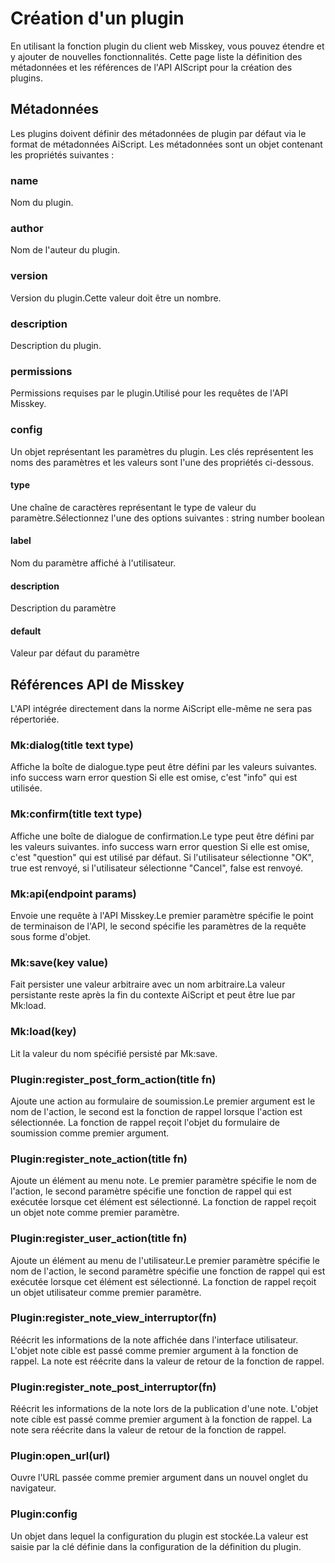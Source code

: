 # Création d'un plugin

En utilisant la fonction plugin du client web Misskey, vous pouvez étendre et y ajouter de nouvelles fonctionnalités. Cette page liste la définition des métadonnées et les références de l'API AIScript pour la création des plugins.

## Métadonnées

Les plugins doivent définir des métadonnées de plugin par défaut via le format de métadonnées AiScript. Les métadonnées sont un objet contenant les propriétés suivantes :

### name

Nom du plugin.

### author

Nom de l'auteur du plugin.

### version

Version du plugin.Cette valeur doit être un nombre.

### description

Description du plugin.

### permissions

Permissions requises par le plugin.Utilisé pour les requêtes de l'API Misskey.

### config

Un objet représentant les paramètres du plugin. Les clés représentent les noms des paramètres et les valeurs sont l'une des propriétés ci-dessous.

#### type

Une chaîne de caractères représentant le type de valeur du paramètre.Sélectionnez l'une des options suivantes : string number boolean

#### label

Nom du paramètre affiché à l'utilisateur.

#### description

Description du paramètre

#### default

Valeur par défaut du paramètre

## Références API de Misskey

L'API intégrée directement dans la norme AiScript elle-même ne sera pas répertoriée.

### Mk:dialog(title text type)

Affiche la boîte de dialogue.type peut être défini par les valeurs suivantes. info success warn error question Si elle est omise, c'est "info" qui est utilisée.

### Mk:confirm(title text type)

Affiche une boîte de dialogue de confirmation.Le type peut être défini par les valeurs suivantes. info success warn error question Si elle est omise, c'est "question" qui est utilisé par défaut. Si l'utilisateur sélectionne "OK", true est renvoyé, si l'utilisateur sélectionne "Cancel", false est renvoyé.

### Mk:api(endpoint params)

Envoie une requête à l'API Misskey.Le premier paramètre spécifie le point de terminaison de l'API, le second spécifie les paramètres de la requête sous forme d'objet.

### Mk:save(key value)

Fait persister une valeur arbitraire avec un nom arbitraire.La valeur persistante reste après la fin du contexte AiScript et peut être lue par Mk:load.

### Mk:load(key)

Lit la valeur du nom spécifié persisté par Mk:save.

### Plugin:register_post_form_action(title fn)

Ajoute une action au formulaire de soumission.Le premier argument est le nom de l'action, le second est la fonction de rappel lorsque l'action est sélectionnée. La fonction de rappel reçoit l'objet du formulaire de soumission comme premier argument.

### Plugin:register_note_action(title fn)

Ajoute un élément au menu note. Le premier paramètre spécifie le nom de l'action, le second paramètre spécifie une fonction de rappel qui est exécutée lorsque cet élément est sélectionné. La fonction de rappel reçoit un objet note comme premier paramètre.

### Plugin:register_user_action(title fn)

Ajoute un élément au menu de l'utilisateur.Le premier paramètre spécifie le nom de l'action, le second paramètre spécifie une fonction de rappel qui est exécutée lorsque cet élément est sélectionné. La fonction de rappel reçoit un objet utilisateur comme premier paramètre.

### Plugin:register_note_view_interruptor(fn)

Réécrit les informations de la note affichée dans l'interface utilisateur. L'objet note cible est passé comme premier argument à la fonction de rappel. La note est réécrite dans la valeur de retour de la fonction de rappel.

### Plugin:register_note_post_interruptor(fn)

Réécrit les informations de la note lors de la publication d'une note. L'objet note cible est passé comme premier argument à la fonction de rappel. La note sera réécrite dans la valeur de retour de la fonction de rappel.

### Plugin:open_url(url)

Ouvre l'URL passée comme premier argument dans un nouvel onglet du navigateur.

### Plugin:config

Un objet dans lequel la configuration du plugin est stockée.La valeur est saisie par la clé définie dans la configuration de la définition du plugin.
